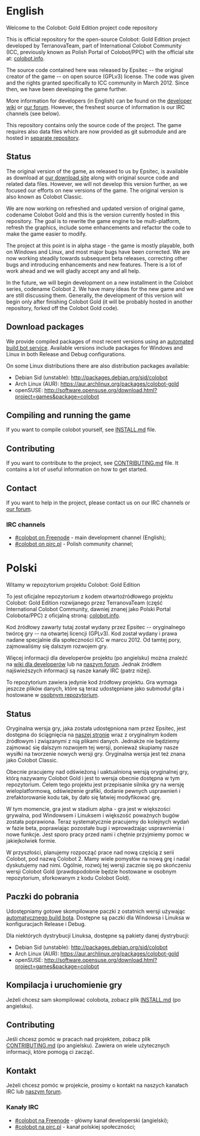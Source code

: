 # English











Welcome to the Colobot: Gold Edition project code repository

This is official repository for the open-source Colobot: Gold Edition project developed by TerranovaTeam, part of International Colobot Community (ICC, previously known as Polish Portal of Colobot/PPC) with the official site at: [colobot.info](http://colobot.info/).

The source code contained here was released by Epsitec -- the original creator of the game -- on open source (GPLv3) license. The code was given and the rights granted specifically to ICC community in March 2012. Since then, we have been developing the game further.

More information for developers (in English) can be found on the [developer wiki](http://colobot.info/wiki/dev/) or [our forum](http://colobot.info/forum/). However, the freshest source of information is our IRC channels (see below).

This repository contains only the source code of the project. The game requires also data files which are now provided as git submodule and are hosted in [separate repository](https://github.com/colobot/colobot-data).


## Status

The original version of the game, as released to us by Epsitec, is available as download at [our download site](http://colobot.info/files/) along with original source code and related data files. However, we will not develop this version further, as we focused our efforts on new versions of the game. The original version is also known as Colobot Classic.

We are now working on refreshed and updated version of original game, codename Colobot Gold and this is the version currently hosted in this repository. The goal is to rewrite the game engine to be multi-platform, refresh the graphics, include some enhancements and refactor the code to make the game easier to modify.

The project at this point is in alpha stage - the game is mostly playable, both on Windows and Linux, and most major bugs have been corrected. We are now working steadily towards subsequent beta releases, correcting other bugs and introducing enhancements and new features. There is a lot of work ahead and we will gladly accept any and all help.

In the future, we will begin development on a new installment in the Colobot series, codename Colobot 2. We have many ideas for the new game and we are still discussing them. Generally, the development of this version will begin only after finishing Colobot Gold (it will be probably hosted in another repository, forked off the Colobot Gold code).


## Download packages

We provide compiled packages of most recent versions using an [automated build bot service](http://compiled.colobot.info/). Available versions include packages for Windows and Linux in both Release and Debug configurations.

On some Linux distributions there are also distribution packages available:
 * Debian Sid (unstable): http://packages.debian.org/sid/colobot
 * Arch Linux (AUR): https://aur.archlinux.org/packages/colobot-gold
 * openSUSE: http://software.opensuse.org/download.html?project=games&package=colobot


## Compiling and running the game

If you want to compile colobot yourself, see [INSTALL.md](INSTALL.md) file.

## Contributing

If you want to contribute to the project, see [CONTRIBUTING.md](CONTRIBUTING.md) file. It contains a lot of useful information on how to get started.

## Contact

If you want to help in the project, please contact us on our IRC channels or [our forum](http://colobot.info/forum/).

### IRC channels

* [#colobot on Freenode](irc://freenode.net#colobot) - main development channel (English);
* [#colobot on pirc.pl](irc://pirc.pl#colobot) - Polish community channel;


# Polski

Witamy w repozytorium projektu Colobot: Gold Edition

To jest oficjalne repozytorium z kodem otwartoźródłowego projektu Colobot: Gold Edition rozwijanego przez TerranovaTeam (część International Colobot Community, dawniej znanej jako Polski Portal Colobota/PPC) z oficjalną stroną: [colobot.info](http://colobot.info/).

Kod źródłowy zawarty tutaj został wydany przez Epsitec -- oryginalnego twórcę gry -- na otwartej licencji (GPLv3). Kod został wydany i prawa nadane specjalnie dla społeczności ICC w marcu 2012. Od tamtej pory, zajmowaliśmy się dalszym rozwojem gry.

Więcej informacji dla developerów projektu (po angielsku) można znaleźć na [wiki dla developerów](http://colobot.info/wiki/dev/) lub na [naszym forum](http://colobot.info/forum/). Jednak źródłem najświeższych informacji są nasze kanały IRC (patrz niżej).

To repozytorium zawiera jedynie kod źródłowy projektu. Gra wymaga jeszcze plików danych, które są teraz udostępniane jako submoduł gita i hostowane w [osobnym repozytorium](https://github.com/colobot/colobot-data).


## Status

Oryginalna wersja gry, jaka została udostępniona nam przez Epsitec, jest dostępna do ściągnięcia na [naszej stronie](http://colobot.info/files/) wraz z oryginalnym kodem źródłowym i związanymi z nią plikami danych. Jednakże nie będziemy zajmować się dalszym rozwojem tej wersji, ponieważ skupiamy nasze wysiłki na tworzenie nowych wersji gry. Oryginalna wersja jest też znana jako Colobot Classic.

Obecnie pracujemy nad odświeżoną i uaktualnioną wersją oryginalnej gry, którą nazywamy Colobot Gold i jest to wersja obecnie dostępna w tym repozytorium. Celem tego projektu jest przepisanie silnika gry na wersję wieloplatformową, odświeżenie grafiki, dodanie pewnych usprawnień i zrefaktorowanie kodu tak, by dało się łatwiej modyfikować grę.

W tym momencie, gra jest w stadium alpha - gra jest w większości grywalna, pod Windowsem i Linuksem i większość poważnych bugów została poprawiona. Teraz systematycznie pracujemy do kolejnych wydań w fazie beta, poprawiając pozostałe bugi i wprowadzając usprawnienia i nowe funkcje. Jest sporo pracy przed nami i chętnie przyjmiemy pomoc w jakiejkolwiek formie.

W przyszłości, planujemy rozpocząć prace nad nową częścią z serii Colobot, pod nazwą Colobot 2. Mamy wiele pomysłów na nową grę i nadal dyskutujemy nad nimi. Ogólnie, rozwój tej wersji zacznie się po skończeniu wersji Colobot Gold (prawdopodobnie będzie hostowane w osobnym repozytorium, sforkowanym z kodu Colobot Gold).


## Paczki do pobrania

Udostępniamy gotowe skompilowane paczki z ostatnich wersji używając [automatycznego build bota](http://compiled.colobot.info/?lang=pl). Dostępne są paczki dla Windowsa i Linuksa w konfiguracjach Release i Debug.

Dla niektórych dystrybucji Linuksa, dostępne są pakiety danej dystrybucji:
 * Debian Sid (unstable): http://packages.debian.org/sid/colobot
 * Arch Linux (AUR): https://aur.archlinux.org/packages/colobot-gold
 * openSUSE: http://software.opensuse.org/download.html?project=games&package=colobot


## Kompilacja i uruchomienie gry

Jeżeli chcesz sam skompilować colobota, zobacz plik [INSTALL.md](INSTALL.md) (po angielsku).

## Contributing

Jeśli chcesz pomóc w pracach nad projektem, zobacz plik [CONTRIBUTING.md](CONTRIBUTING.md) (po angielsku). Zawiera on wiele użytecznych informacji, które pomogą ci zacząć.

## Kontakt

Jeżeli chcesz pomóc w projekcie, prosimy o kontakt na naszych kanałach IRC lub [naszym forum](http://colobot.info/forum/).

### Kanały IRC

* [#colobot na Freenode](irc://freenode.net#colobot) - główny kanał developerski (angielski);
* [#colobot na pirc.pl](irc://pirc.pl#colobot) - kanał polskiej społeczności;

